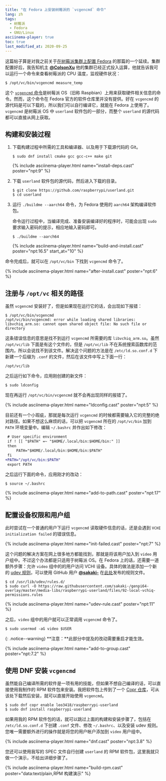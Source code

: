 ```yaml
---
title: "在 Fedora 上安装树莓派的 `vcgencmd` 命令"
lang: zh
tags:
  - 树莓派
  - Fedora
  - GNU/Linux
asciinema-player: true
toc: true
last_modified_at: 2020-09-25
---
```


这篇帖子算是对我之前关于[在树莓派集群上配置 Fedora](/2020/07/24/fedora-raspi-cluster.html) 的那篇的一个延续。集群配置好后，我告知机主 [**@ColsonXu**](https://github.com/ColsonXu) 他的集群已经正式投入运算，他就告诉我可以运行一个命令来查看树莓派的 CPU 温度，监视硬件状况：

```console
$ /opt/vc/bin/vcgencmd measure_temp
```

这个 [`vcgencmd` 命令](https://www.raspberrypi.org/documentation/raspbian/applications/vcgencmd.md)是树莓派 OS（旧称 Raspbian）上用来获取硬件相关信息的命令。然而，这个命令在 Fedora 官方的软件仓库里并没有提供。好在 `vcgencmd` 的源代码是可以下载的，所以我们可以自行编译它，就能在 Fedora 上使用了。`vcgencmd` 是树莓派 OS 中 `userland` 软件包的一部分，而整个 `userland` 的源代码都可以直接从网上获取。

## 构建和安装过程

1.  下载构建过程中所需的工具和编译器、以及用于下载源代码的 Git。

    ```console
    $ sudo dnf install cmake gcc gcc-c++ make git
    ```

    {% include asciinema-player.html name="install-deps.cast" poster="npt:9" %}

2.  下载 `userland` 软件包的源代码，然后进入下载的目录。

    ```console
    $ git clone https://github.com/raspberrypi/userland.git
    $ cd userland
    ```

3.  运行 `./buildme --aarch64` 命令，为 Fedora 使用的 `aarch64` 架构编译软件包。

    命令运行过程中，当编译完成、准备安装编译好的程序时，可能会出现 `sudo` 要求输入密码的提示，相应地输入密码即可。

    ```console
    $ ./buildme --aarch64
    ```

    {% include asciinema-player.html name="build-and-install.cast"
    poster="npt:16.5" start_at="10" %}

命令完成后，就可以在 `/opt/vc/bin` 下找到 `vcgencmd` 命令了。

{% include asciinema-player.html name="after-install.cast" poster="npt:6" %}

## 注册与 `/opt/vc` 相关的路径

虽然 `vcgencmd` 安装好了，但是如果现在运行它的话，会出现如下报错：

```console
$ /opt/vc/bin/vcgencmd
/opt/vc/bin/vcgencmd: error while loading shared libraries: libvchiq_arm.so: cannot open shared object file: No such file or directory
```

这条错误信息的意思是找不到运行 `vcgencmd` 所需要的库 `libvchiq_arm.so`。虽然 `/opt/vc/lib` 下面是有这个文件的，但是 `/opt/vc/lib` 不在系统搜索函数库的范围内，所以会说找不到该文件。解决这个问题的方法是在 `/etc/ld.so.conf.d` 下新建一个后缀为 `.conf` 的文件，然后在该文件中写上下面一行：

```
/opt/vc/lib
```

之后运行如下命令，应用刚创建的新文件：

```console
$ sudo ldconfig
```

现在再运行 `/opt/vc/bin/vcgencmd` 就不会再出现同样的报错了。

{% include asciinema-player.html name="ldconfig.cast" poster="npt:5" %}

目前还有一个小瑕疵，那就是每次运行 `vcgencmd` 的时候都需要输入它的完整的绝对路径。如果不想这么麻烦的话，可以把 `vcgencmd` 所在的 `/opt/vc/bin` 加到 `PATH` 环境变量中。编辑 `~/.bashrc` 并作出如下修改：

```diff
 # User specific environment
 if ! [[ "$PATH" =~ "$HOME/.local/bin:$HOME/bin:" ]]
 then
     PATH="$HOME/.local/bin:$HOME/bin:$PATH"
 fi
+PATH="/opt/vc/bin:$PATH"
 export PATH
```

之后运行下面的命令，应用刚才的改动：

```console
$ source ~/.bashrc
```

{% include asciinema-player.html name="add-to-path.cast" poster="npt:17" %}

## 配置设备权限和用户组

此时尝试在一个普通的用户下运行 `vcgencmd` 读取硬件信息的话，还是会遇到 `VCHI initialization failed` 的错误信息。

{% include asciinema-player.html name="init-failed.cast" poster="npt:7" %}

这个问题的解决方案在网上很多地方都能找到，那就是将该用户加入到 `video` 用户组中。不过这个办法都是只适用于树莓派 OS。在 Fedora 上的话，还需要一道额外步骤：允许 `video` 组中的的用户访问 VCHI 设备。具体的做法是添加一个新的 [udev 规则](https://wiki.archlinux.org/index.php/Udev_(%E7%AE%80%E4%BD%93%E4%B8%AD%E6%96%87)#udev_%E8%A7%84%E5%88%99)，可以使用 GitHub 用户 [**@sakaki-**](https://github.com/sakaki-) 在[此处](https://github.com/sakaki-/genpi64-overlay/blob/master/media-libs/raspberrypi-userland/files/92-local-vchiq-permissions.rules)发布的规则文件。

```console
$ cd /usr/lib/udev/rules.d/
$ sudo curl -O https://raw.githubusercontent.com/sakaki-/genpi64-overlay/master/media-libs/raspberrypi-userland/files/92-local-vchiq-permissions.rules
```

{% include asciinema-player.html name="udev-rule.cast" poster="npt:11" %}

之后，`video` 组中的用户就可以正常调用 `vcgencmd` 命令了。

```console
$ sudo usermod -aG video $USER
```

{: .notice--warning}
**注意：**此部分中提及的改动需要重启才能生效。

{% include asciinema-player.html name="add-to-group.cast" poster="npt:7.2" %}

## 使用 DNF 安装 `vcgencmd`

虽然能自己编译所需的软件是一项有用的技能，但如果不想自己编译的话，可以直接使用我制作的 RPM 软件包来安装。我把软件包上传到了一个 [Copr 仓库](https://copr.fedorainfracloud.org/coprs/leo3418/raspberrypi-userland/)，可从该处下载然后安装，就可以直接开始使用 `vcgencmd`。

```console
$ sudo dnf copr enable leo3418/raspberrypi-userland
$ sudo dnf install raspberrypi-userland
```

如果用我的 RPM 软件包的话，就可以跳过上面的构建和安装步骤了，包括在 `/etc/ld.so.conf.d` 下创建 `.conf` 文件、修改 `~/.bashrc`、以及安装 udev 规则。您唯一需要额外进行的操作就是将您的用户帐户添加到 `video` 用户组中。

{% include asciinema-player.html name="dnf.cast" poster="npt:3.8" %}

您还可以使用我写的 SPEC 文件自行创建 `userland` 的 RPM 软件包，这里我就只做一个演示，不给出详细步骤了。

{% include asciinema-player.html name="build-rpm.cast"
    poster="data:text/plain,RPM 构建演示" %}
